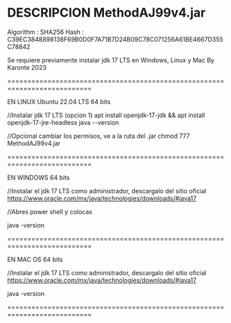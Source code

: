  DESCRIPCION MethodAJ99v4.jar
===========================================================================

Algorithm : SHA256
Hash      : C39EC3848898138F69B0D0F7A71B7D24B09C78C071256A61BE4667D355C78842

Se requiere previamente instalar jdk 17 LTS en Windows, Linux y Mac
By Karonte 2023

===========================================================================

EN LINUX Ubuntu 22.04 LTS 64 bits

//Instalar jdk 17 LTS (opcion 1)
apt install openjdk-17-jdk && apt install openjdk-17-jre-headless
java --version

//Opcional cambiar los permisos, ve a la ruta del .jar
chmod 777 MethodAJ99v4.jar

===========================================================================

EN WINDOWS 64 bits

//Instalar el jdk 17 LTS como administrador, descargalo del sitio oficial
https://www.oracle.com/mx/java/technologies/downloads/#java17

//Abres power shell y colocas

java -version

===========================================================================

EN MAC OS 64 bits

//Instalar el jdk 17 LTS como administrador, descargalo del sitio oficial
https://www.oracle.com/mx/java/technologies/downloads/#java17

java -version

===========================================================================
